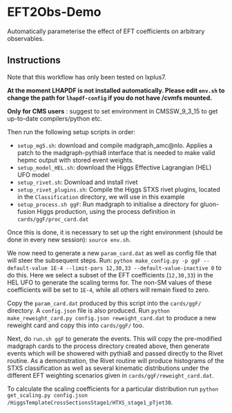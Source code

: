 # EFT2Obs-Demo
Automatically parameterise the effect of EFT coefficients on arbitrary observables.

## Instructions

Note that this workflow has only been tested on lxplus7.

**At the moment LHAPDF is not installed automatically. Please edit `env.sh` to change the path for `lhapdf-config` if you do not have /cvmfs mounted.**

**Only for CMS users** : suggest to set environment in CMSSW_9_3_15 to get up-to-date compilers/python etc.

Then run the following setup scripts in order:

 -  `setup_mg5.sh`: download and compile madgraph_amc@nlo. Applies a patch to the madgraph-pythia8 interface that is needed to make valid hepmc output with stored event weights.
 -  `setup_model_HEL.sh`: download the Higgs Effective Lagrangian (HEL) UFO model
 -  `setup_rivet.sh`: Download and install rivet
 -  `setup_rivet_plugins.sh`: Compile the Higgs STXS rivet plugins, located in the `Classification` directory, we will use in this example
 - `setup_process.sh ggF`: Run madgraph to initialise a directory for gluon-fusion Higgs production, using the process definition in `cards/ggF/proc_card.dat`

Once this is done, it is necessary to set up the right environment (should be done in every new session): `source env.sh`.

We now need to generate a new `param_card.dat` as well as config file that will steer the subsequent steps. Run: `python make_config.py -p ggF --default-value 1E-4 --limit-pars 12,30,33 --default-value-inactive 0` to do this. Here we select a subset of the EFT coefficients (`12,30,33`) in the HEL UFO to generate the scaling terms for. The non-SM values of these coefficients will be set to `1E-4`, while all others will remain fixed to zero.

Copy the `param_card.dat` produced by this script into the `cards/ggF/` directory. A `config.json` file is also produced. Run `python make_reweight_card.py config.json reweight_card.dat` to produce a new reweight card and copy this into `cards/ggF/` too.

Next, do `run.sh ggF` to generate the events. This will copy the pre-modified madgraph cards to the process directory created above, then generate events which will be showered with pythia8 and passed directly to the Rivet routine. As a demonstration, the Rivet routine will produce histograms of the STXS classification as well as several kinematic distributions under the different EFT weighting scenarios given in `cards/ggF/reweight_card.dat`.

To calculate the scaling coefficients for a particular distribution run `python get_scaling.py config.json /HiggsTemplateCrossSectionsStage1/HTXS_stage1_pTjet30`.
